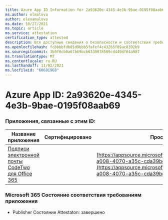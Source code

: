 ```yaml
---
title: Azure App ID Information for 2a93620e-4345-4e3b-9bae-0195f08aab69
ms.author: elmalova
author: elenamalova
ms.date: 10/27/2021
ms.topic: article
ms.service: attestation
certification_type: attested
description: Все доступные сведения о безопасности и соответствия требованиям для 2a93620e-4345-4e3b-9bae-0195f08aab69.
ms.openlocfilehash: fcbbbbfdb05d9bbb5fafef4c43265f89ac0392b9
ms.sourcegitcommit: 3b0f0cb0a67b69bcb6330078509cd449df04a987
ms.translationtype: MT
ms.contentlocale: ru-RU
ms.lasthandoff: 11/02/2021
ms.locfileid: "60681968"
---
```

# <a name="azure-app-id-2a93620e-4345-4e3b-9bae-0195f08aab69"></a>Azure App ID: 2a93620e-4345-4e3b-9bae-0195f08aab69


### <a name="apps-associated-with-this-id"></a>Приложения, связанные с этим ID:
| **Название приложения** | **Сертифицировано** | **Просмотр в AppSource** |
|--------------|---------------|-----------------------|
| [Подписи электронной почты CodeTwo для Office 365](https://docs.microsoft.com/microsoft-365-app-certification/forward/codetwo.3d2daeb9-a008-4070-a35c-cda39bd30a69) |  | [https://appsource.microsoft.com/product/office/codetwo.3d2daeb9-a008-4070-a35c-cda39bd30a69](https://appsource.microsoft.com/product/office/codetwo.3d2daeb9-a008-4070-a35c-cda39bd30a69) |

### <a name="microsoft-365-app-compliance-status"></a>Microsoft 365 Состояние соответствия требованиям приложения
- Publisher Состояние Attestaton: завершено
